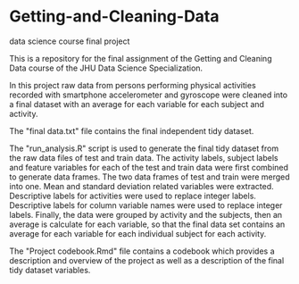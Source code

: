 # Getting-and-Cleaning-Data
data science course final project

This is a repository for the final assignment of the Getting and Cleaning Data course of the JHU Data Science Specialization. 

In this project raw data from persons performing physical activities recorded with smartphone accelerometer and gyroscope were cleaned into a final dataset with an average for each variable for each subject and activity. 

The "final data.txt" file contains the final independent tidy dataset.

The "run_analysis.R" script is used to generate the final tidy dataset from the raw data files of test and train data.
The activity labels, subject labels and feature variables for each of the test and train data were first combined to generate data frames. The two data frames of test and train were merged into one. Mean and standard deviation related variables were extracted. Descriptive labels for activities were used to replace integer labels. Descriptive labels for column variable names were used to replace integer labels. Finally, the data were grouped by activity and the subjects, then an average is calculate for each variable, so that the final data set contains an average for each variable for each individual subject for each activity.

The "Project codebook.Rmd" file contains a codebook which provides a description and overview of the project as well as a description of the final tidy dataset variables. 
